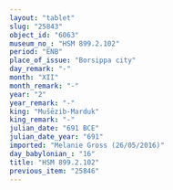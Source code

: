 ```yaml
---
layout: "tablet"
slug: "25843"
object_id: "6063"
museum_no_: "HSM 899.2.102"
period: "ENB"
place_of_issue: "Borsippa city"
day_remark: "-"
month: "XII"
month_remark: "-"
year: "2"
year_remark: "-"
king: "Mušēzib-Marduk"
king_remark: "-"
julian_date: "691 BCE"
julian_date_year: "691"
imported: "Melanie Gross (26/05/2016)"
day_babylonian_: "16"
title: "HSM 899.2.102"
previous_item: "25846"
---
```

